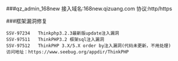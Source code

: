 ###qz_admin_168new
接入域名:168new.qizuang.com
协议:http/https



###框架漏洞修复
```
SSV-97234 	Thinkphp3.2.3最新版update注入漏洞
SSV-97511   ThinkPHP3.2 框架sql注入漏洞
SSV-97512   ThinkPHP 3.X/5.X order by注入漏洞(代码未更新，不用处理)
访问地址：https://www.seebug.org/appdir/ThinkPHP
```
